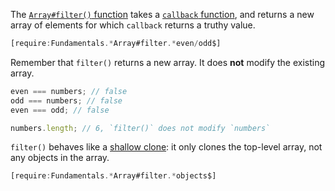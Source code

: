 The [`Array#filter()` function](https://developer.mozilla.org/en-US/docs/Web/JavaScript/Reference/Global_Objects/Array/filter) takes a [`callback` function](/tutorials/fundamentals/callbacks), and returns a new array of elements for which `callback` returns a truthy value.

```javascript
[require:Fundamentals.*Array#filter.*even/odd$]
```

Remember that `filter()` returns a new array. It does **not**
modify the existing array.

```javascript
even === numbers; // false
odd === numbers; // false
even === odd; // false

numbers.length; // 6, `filter()` does not modify `numbers`
```

`filter()` behaves like a [shallow clone](/tutorials/fundamentals/shallow-copy): it only clones the top-level array, not any objects in the array.

```javascript
[require:Fundamentals.*Array#filter.*objects$]
```